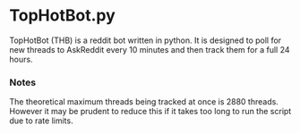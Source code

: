 # TopHotBot.py
TopHotBot (THB) is a reddit bot written in python.
It is designed to poll for new threads to AskReddit every 10 minutes and then track them for a full 24 hours.

### Notes
The theoretical maximum threads being tracked at once is 2880 threads.
However it may be prudent to reduce this if it takes too long to run the script due to rate limits.